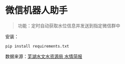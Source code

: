 # 微信机器人助手

> 功能：定时自动获取水位信息并发送到指定微信群中

安装：
```shell
pip install requirements.txt
```

数据来源：[芜湖水文水资源局 水情简报](http://www.whswj.net/ahwater/swjmh/tpl/dayWaterBriefing.html)
